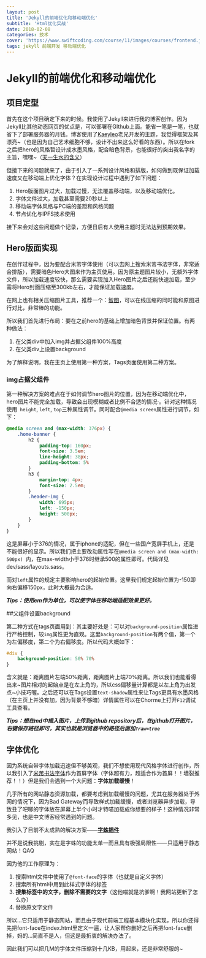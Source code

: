 ```yaml
---
layout: post
title: 'Jekyll的前端优化和移动端优化'
subtitle: 'Html优化实战'
date: 2018-02-08
categories: 技术
cover: 'https://www.swiftcoding.com/course/11/images/courses/frontend.jpg'
tags: jekyll 前端开发 移动端优化
---
```

# Jekyll的前端优化和移动端优化

## 项目定型

首先在这个项目确定下来的时候。我使用了Jekyll来进行我的博客创作。因为Jekyll比其他动态网页的优点是，可以部署在GIthub上面。能省一笔是一笔，也就省下了部署服务器的月钱。博客使用了[Kaeyleo](https://github.com/kaeyleo/jekyll-theme-H2O)老兄开发的主题，我觉得框架及其漂亮~（也是因为自己艺术细胞不够，设计不出来这么好看的东西）。所以在fork之后把hero的风格暂设计成水墨风格，配合暗色背景，也能很好的突出我名字的主旨，嘿嘿~（[天一生水的含义](https://www.zhihu.com/question/20518840)）

但接下来的问题就来了，由于引入了一系列设计风格和排版，如何做到既保证加载速度又在移动端上优化字体？在实现设计过程中遇到了如下问题：

1. Hero版面图片过大，加载过慢，无法覆盖移动端，以及移动端优化。
2. 字体文件过大，加载甚至需要20秒以上
3. 移动端字体风格与PC端的差距和风格问题
4. 节点优化与IPFS技术使用

接下来会对这些问题做个记录，方便日后有人使用主题时无法达到预期效果。

## Hero版面实现

在创作过程中，因为要配合米芾字体使用（可以去网上搜索米芾书法字体，非常适合排版），需要暗色Hero大图来作为主页使用。因为原主题图片较小，无额外字体文件，所以加载速度较快，那么需要实现加入Hero图片之后还能快速加载，至少需将Hero封面压缩至300kb左右，才能保证加载速度。

在网上也有相关压缩图片工具，推荐一个：[智图](http://zhitu.isux.us/)，可以在线压缩的同时能和原图进行对比，非常棒的功能。

所以我们首先进行布局：要在之前hero的基础上增加暗色背景并保证位置。有两种做法：

1. 在父类div中加入img并占据父组件100%高度
2. 在父类div上设置background

为了解释说明，我在主页上使用第一种方案，Tags页面使用第二种方案。

### img占据父组件

第一种解决方案的难点在于如何调节hero图片的位置，因为在移动端优化中，hero图片不能完全加载，导致会出现模糊或者比例不合适的情况·。针对这种情况使用``` height```, ```left```, ```top```三种属性调节。同时配合```@media screen```属性进行调节，如下：

````css
@media screen and (max-width: 376px) { 
    .home-banner {
        h2 {
            padding-top: 160px;
            font-size: 3.5em;
            line-height: 38px;
            padding-bottom: 5%
        }
        h3 {
            margin-top: 4px;
            font-size: 2.5em;
        }
        .header-img {
            width: 695px;
            left: -150px;
            height: 500px;
        }
    }
}
````

这是屏幕小于376的情况，属于iphone的适配，但在一些国产宽屏手机上，还是不能很好的显示。所以我们把主要改动属性写在```@media screen and (max-width: 500px) ```内，在max-width小于376时继承500的属性即可。代码详见dev/sass/layouts.sass。

而对```left```属性的规定主要影响hero的起始位置。这里我们规定起始位置为-150即向右偏移150px，此时大概最为合适。

***Tips：使用em作为单位，可以使字体在移动端适配效果更好。***

##父组件设置background

第二种方式在tags页面用到：其主要好处是：可以对```background-position```属性进行严格控制，较```img```属性更为直观。这里```background-position```有两个值，第一个为左偏移度，第二个为右偏移度。所以代码大概如下：

````scss
#div {
    background-position: 50% 70%
}
````

含义就是：距离图片左端50%距离，距离图片上端70%距离。所以我们也能看得出来~图片相对的起始点是在左上角的，所以css偏移量计算都是以左上角为出发点~小技巧喔。之后还可以在Tags设置```text-shadow```属性来让Tags更具有水墨风格（在主页上并没有加，因为背景不够暗）详情属性可以在Chorme上打开```F12```调试工具查看。

***Tips：想在md中插入图片，上传到github repository后，在github打开图片，右键保存路径即可，其实也就是浏览器中的路径后面加```?raw=true```***

## 字体优化

因为系统自带字体加载迅速但不够美观，我们不想使用现代风格字体进行创作，所以我引入了[米芾书法字体](http://font.chinaz.com/Font_Preview.aspx?downloadid=1249100235361)作为首屏字体（字体超有力，超适合作为首屏！！墙裂推荐！！）但是我们会遇到一个大问题：**字体加载缓慢**！

几乎所有的网站静态资源加载，都要考虑到加载缓慢的问题，尤其在服务器处于外网的情况下，因为Bad Gateway而导致样式加载缓慢，或者浏览器异步加载，导致丑了吧唧的字体放在屏幕上半个小时才特喵加载成你想要的样子！这种情况非常多见，也是中文博客经常遇到的问题。

我引入了目前不太成熟的解决方案——[**字蛛插件**](http://font-spider.org/)

并不是说我挑剔，实在是字蛛的功能太单一而且具有极强局限性——只适用于静态网站！QAQ

因为他的工作原理为：

1. 搜索html文件中使用了```@font-face```的字体（也就是自定义字体）
2. 搜索所有html中用到此样式字体的标签
3. **搜集标签中的文字，删除不需要的文字**（这他喵就是坑爹啊！我网站更新了怎么办）
4. 替换原文字文件

所以...它只适用于静态网站，而且由于现代前端工程基本模块化实现，所以你还得先把font-face在index.html里定义一遍，让人家帮你删好之后再把font-face删掉，妈的…简直不是人，但这是最折衷的解决办法了。

因此我们可以把几M的字体文件压缩到十几KB，用起来，还是非常舒服的~
